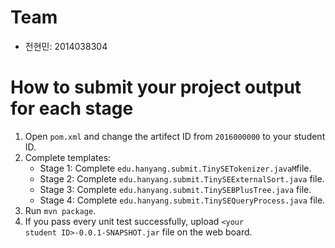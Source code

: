 # Team

* 전현민: 2014038304

# How to submit your project output for each stage
1. Open <code>pom.xml</code> and change the artifect ID from <code>2016000000</code> to your student ID.
2. Complete templates:
   * Stage 1: Complete <code>edu.hanyang.submit.TinySETokenizer.javaM</code>file.
   * Stage 2: Complete <code>edu.hanyang.submit.TinySEExternalSort.java</code> file.
   * Stage 3: Complete <code>edu.hanyang.submit.TinySEBPlusTree.java</code> file.
   * Stage 4: Complete <code>edu.hanyang.submit.TinySEQueryProcess.java</code> file.
3. Run <code>mvn package</code>.
4. If you pass every unit test successfully, upload <code>&lt;your student ID&gt;-0.0.1-SNAPSHOT.jar</code> file on the web board.
